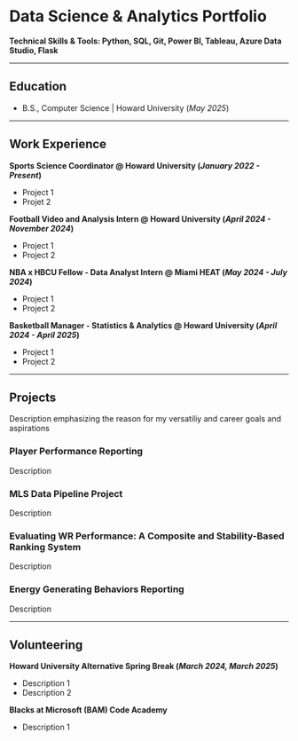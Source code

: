 # Data Science & Analytics Portfolio
**Technical Skills & Tools: Python, SQL, Git, Power BI, Tableau, Azure Data Studio, Flask**
***
## Education
- B.S., Computer Science | Howard University (_May 2025_)
***
## Work Experience
**Sports Science Coordinator @ Howard University (_January 2022 - Present_)**
- Project 1
- Projet 2

**Football Video and Analysis Intern @ Howard University (_April 2024 - November 2024_)**
- Project 1
- Project 2

**NBA x HBCU Fellow - Data Analyst Intern @ Miami HEAT (_May 2024 - July 2024_)**
- Project 1
- Project 2

**Basketball Manager - Statistics & Analytics @ Howard University (_April 2024 - April 2025_)**
- Project 1
- Project 2

***
## Projects
Description emphasizing the reason for my versatiliy and career goals and aspirations
### Player Performance Reporting
Description

### MLS Data Pipeline Project
Description

### Evaluating WR Performance: A Composite and Stability-Based Ranking System
Description

### Energy Generating Behaviors Reporting
Description

***
## Volunteering
**Howard University Alternative Spring Break (_March 2024, March 2025_)**
- Description 1
- Description 2

**Blacks at Microsoft (BAM) Code Academy**
- Description 1





